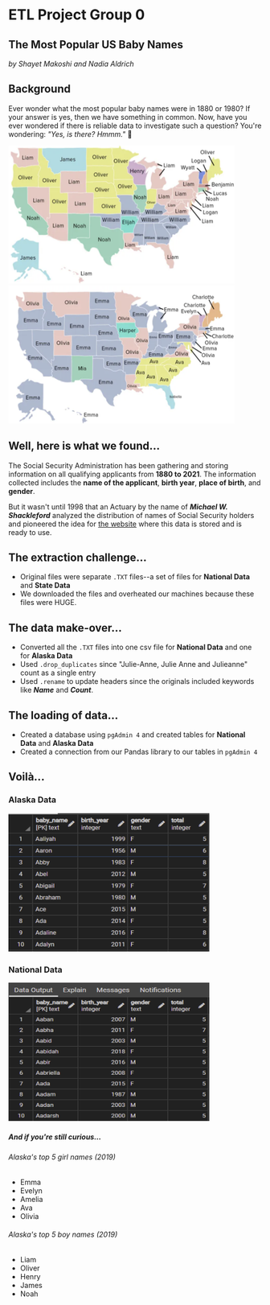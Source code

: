 # ETL Project Group 0

## The Most Popular US Baby Names
*by Shayet Makoshi and Nadia Aldrich*

## Background
Ever wonder what the most popular baby names were in 1880 or 1980? If your answer is yes, then we have something in common.
Now, have you ever wondered if there is reliable data to investigate such a question? You're wondering: _"Yes, is there? Hmmm."_ :thinking:

<img src="Images/boynames.png" width="450" height="275"> <img src="Images/girlnames.png" width="450" height="275">


## Well, here is what we found...
The Social Security Administration has been gathering and storing information on all qualifying applicants from **1880 to 2021**. The information collected includes the **name of the applicant**, **birth year**, **place of birth**, and **gender**.

But it wasn't until 1998 that an Actuary by the name of **_*Michael W. Shackleford*_** analyzed the distribution of names of Social Security holders and pioneered the idea for [the website](https://www.ssa.gov/oact/babynames/background.html) where this data is stored and is ready to use.


## The extraction challenge...
- Original files were separate `.TXT` files--a set of files for **National Data** and **State Data**
- We downloaded the files and overheated our machines because these files were HUGE.


## The data make-over...
- Converted all the `.TXT` files into one csv file for **National Data** and one for **Alaska Data**
- Used `.drop_duplicates` since "Julie-Anne, Julie Anne and Julieanne" count as a single entry
- Used `.rename` to update headers since the originals included keywords like **_*Name*_** and **_*Count*_**.




## The loading of data...
- Created a database using `pgAdmin 4` and created tables for **National Data** and **Alaska Data**
- Created a connection from our Pandas library to our tables in `pgAdmin 4`


## Voilà...

### Alaska Data

<img src="Images/alaskadb.PNG" width="400" height="275">


### National Data

<img src="Images/nationaldb.PNG" width="400" height="275">



##### And if you're still curious...

###### Alaska's top 5 girl names (2019)
- Emma
- Evelyn
- Amelia
- Ava
- Olivia

###### Alaska's top 5 boy names (2019)
- Liam
- Oliver
- Henry
- James
- Noah
